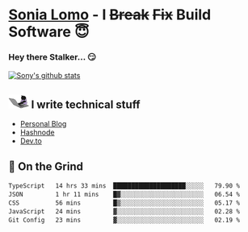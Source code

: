 # [Sonia Lomo](https://sonylomo.github.io/) - I ~~Break~~ ~~Fix~~ Build Software 😇
### Hey there Stalker... 😏 

<a href="https://github.com/sonylomo/github-readme-stats">
  <img align="center" src="https://media.giphy.com/media/lU05nFSW6Y2A/giphy.gif" alt="Sony's github stats" />
</a>

## <img src="assets/devcat.gif" width="40"> I write technical stuff
- [Personal Blog](https://www.sonylomo.dev/blog)
- [Hashnode](https://sonylomo.hashnode.dev/)
- [Dev.to](https://dev.to/sonylomo)

## 🤡 On the Grind
<!--START_SECTION:waka-->

```txt
TypeScript   14 hrs 33 mins  ████████████████████░░░░░   79.90 %
JSON         1 hr 11 mins    █▓░░░░░░░░░░░░░░░░░░░░░░░   06.54 %
CSS          56 mins         █▒░░░░░░░░░░░░░░░░░░░░░░░   05.17 %
JavaScript   24 mins         ▓░░░░░░░░░░░░░░░░░░░░░░░░   02.28 %
Git Config   23 mins         ▓░░░░░░░░░░░░░░░░░░░░░░░░   02.19 %
```

<!--END_SECTION:waka-->
